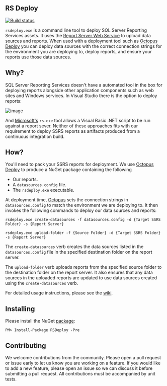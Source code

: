 ## RS Deploy

[![Build status](https://ci.appveyor.com/api/projects/status/axkinbek2iqdwktg?svg=true)](https://ci.appveyor.com/project/CityOfYork/rs-deploy)

`rsdeploy.exe` is a command line tool to deploy SQL Server Reporting Services assets.  It uses the [Report Server Web Service](https://msdn.microsoft.com/en-us/library/ms152787.aspx) to upload data sources and reports.  When used with a deployment tool such as [Octopus Deploy](https://octopus.com/) you can deploy data sources with the correct connection strings for the environment you are deploying to, deploy reports, and ensure your reports use those data sources.  

## Why?

SQL Server Reporting Services doesn't have a automated tool in the box for deploying reports alongside other application components such as web sites and Windows services.  In Visual Studio there is the option to deploy reports:

![image](https://cloud.githubusercontent.com/assets/2734580/11786073/8de64248-a27c-11e5-8280-948a65283cdc.png)

And [Microsoft's](https://msdn.microsoft.com/en-us/library/ms162839.aspx) `rs.exe` tool allows a Visual Basic .NET script to be run against a report sever.  Neither of these approaches fits with our requirement to deploy SSRS reports as artifacts produced from a continuous integration build.

## How?

You'll need to pack your SSRS reports for deployment.  We use [Octopus Deploy](https://octopus.com/) to produce a NuGet package containing the following

- Our reports.
- A `datasources.config` file.
- The `rsdeploy.exe` executable.  

At deployment time, [Octopus](https://octopus.com/) sets the connection strings in `datasources.config` to match the environment we are deploying to.  It then invokes the following commands to deploy our data sources and reports:

````
rsdeploy.exe create-datasources -f datasources.config -d {Target SSRS Folder} -s {Report Server}

rsdeploy.exe upload-folder -f {Source Folder} -d {Target SSRS Folder} -s {Report Server}
```` 

The `create-datasources` verb creates the data sources listed in the `datasources.config` file in the specified destination folder on the report server.

The `upload-folder` verb uploads reports from the specified source folder to the destination folder on the report server.  It also ensures that any data sources in the uploaded reports are updated to use data sources created using the `create-datasources` verb.

For detailed usage instructions, please see the [wiki](https://github.com/CityOfYork/rs-deploy/wiki).

## Installing

Please install the NuGet [package](https://www.nuget.org/packages/RSDeploy):

````
PM> Install-Package RSDeploy -Pre
````

## Contributing

We welcome contributions from the community.  Please open a pull request or issue early to let us know you are working on a feature.  If you would like to add a new feature, please open an issue so we can discuss it before submitting a pull request.  All contributions must be accompanied by unit tests.
